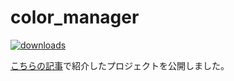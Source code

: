 # color_manager
[![downloads](https://img.shields.io/badge/downloads-19k-green)](https://github.com/sca1d/color_manager/releases/tag/v1.0)

[こちらの記事](https://qiita.com/genkaigakuseiprogrammer/items/4b3f2f5a86cbe2e914d6)で紹介したプロジェクトを公開しました。
